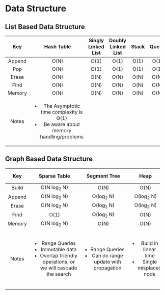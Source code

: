 # Data Structure

## List Based Data Structure
<div align = "center">

|  Key  | Hash Table | Singly Linked List | Doubly Linked List | Stack | Queue
|:-----:|:----------:|:------------------:|:------------------:|:-----:|:-----:|
| Append  |O(N)| O(1)|O(1)|O(1)|O(1)
| Pop | O(N) | O(1) | O(1) | O(1) | O(1)
| Erase |O(N)|O(N)|O(N)|O(N)|O(N)
| Find |O(N)|O(N)|O(N)|O(N)|O(N)
| Memory |O(N)|O(N)|O(N)|O(N)|O(N)
| Notes |<ul> <li> The Asymptotic time complexity is Θ(1)</li> <li>Be aware about memory handling/problems</li></ul>| ||||
</div>


## Graph Based Data Structure 
<div align = "center">

|  Key  | Sparse Table | Segment Tree | Heap | Trie | Balanced BST | BST | DSU |
|:-----:|:------------:|:------------:|:----:|:----:|:------------:|:---:|:----:|
| Build | O(N log<sub>2</sub>&nbsp;N) | O(N) | O(N) | O(N) | O(N log<sub>2</sub>&nbsp;N) | **O(N<sup>2</sup>)**| O(N) |
| Append  |O(N log<sub>2</sub>&nbsp;N)| O(log<sub>2</sub>&nbsp;N)|O(log<sub>2</sub>&nbsp;N)| O(M)|O(log<sub>2</sub>&nbsp;N)| O(N) | O(log<sub>2</sub>&nbsp;N)|
| Erase |O(N log<sub>2</sub>&nbsp;N)| O(log<sub>2</sub>&nbsp;N)|O(log<sub>2</sub>&nbsp;N)| O(M)|O(log<sub>2</sub>&nbsp;N)| O(N)| **??**
| Find |O(1)|O(log<sub>2</sub>&nbsp;N)|O(N)|O(M)|O(log<sub>2</sub>&nbsp;N)| O(N)| O(log<sub>2</sub>&nbsp;N)
| Memory |O(N log<sub>2</sub>&nbsp;N)|O(N)|O(N)|O(N)|O(N)| O(N)| O(N)
| Notes |<ul> <li> Range&nbsp;Queries </li> <li> Immutable&nbsp;data </li> <li> Overlap&nbsp;friendly operations, or we will cascade the search </li> </ul>| <ul> <li> Range&nbsp;Queries </li> <li> Can do range update with propagation </li> </ul>| <ul> <li> Build in linear time </li> <li> Single misplaced node </li> </ul> | <ul> <li> **M** is the length of the word </li> <li>The space complexity I&nbsp;believe is **Alphabet size * N** </li> </ul> | <ul> <li> AVL&nbsp;tree</li> </ul> | |
</div>
